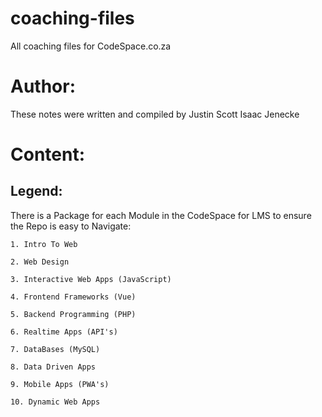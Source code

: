 # coaching-files
All coaching files for CodeSpace.co.za

# Author:
These notes were written and compiled by Justin Scott Isaac Jenecke


# Content:

## Legend:

There is a Package for each Module in the CodeSpace for LMS to ensure the Repo is easy to Navigate:

    1. Intro To Web

    2. Web Design

    3. Interactive Web Apps (JavaScript)

    4. Frontend Frameworks (Vue)

    5. Backend Programming (PHP)

    6. Realtime Apps (API's)

    7. DataBases (MySQL)

    8. Data Driven Apps

    9. Mobile Apps (PWA's)

    10. Dynamic Web Apps
